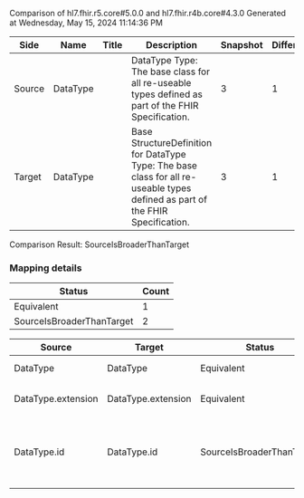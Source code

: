 Comparison of hl7.fhir.r5.core#5.0.0 and hl7.fhir.r4b.core#4.3.0
Generated at Wednesday, May 15, 2024 11:14:36 PM

| Side | Name | Title | Description | Snapshot | Differential |
| --- | --- | --- | --- | --- | --- |
| Source | DataType |  | DataType Type: The base class for all re-useable types defined as part of the FHIR Specification. | 3 | 1 |
| Target | DataType |  | Base StructureDefinition for DataType Type: The base class for all re-useable types defined as part of the FHIR Specification. | 3 | 1 |


Comparison Result: SourceIsBroaderThanTarget


### Mapping details

| Status | Count |
| ------ | ----- |
Equivalent | 1 |
SourceIsBroaderThanTarget | 2 |


| Source | Target | Status | Message |
| ------ | ------ | ------ | ------- |
| DataType | DataType | Equivalent | R5 `DataType` maps as Equivalent to R4B `DataType` |
| DataType.extension | DataType.extension | Equivalent | R5 `DataType.extension` maps as Equivalent to R4B `DataType.extension` |
| DataType.id | DataType.id | SourceIsBroaderThanTarget | R5 `DataType.id` maps as SourceIsBroaderThanTarget to R4B `DataType.id` - id has change due to type change: R5 id id has no equivalent or mapped type in R4B id |

